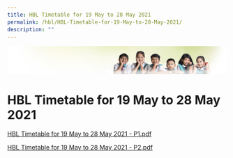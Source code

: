 ```yaml
---
title: HBL Timetable for 19 May to 28 May 2021
permalink: /hbl/HBL-Timetable-for-19-May-to-28-May-2021/
description: ""
---
```

![](/images/Banner.jpg)

HBL Timetable for 19 May to 28 May 2021
=======================================

[HBL Timetable for 19 May to 28 May 2021 - P1.pdf](/files/HBL%20Timetable%20%20for%2019%20May%20to%2028%20May%202021%20-%20P1.pdf)

[HBL Timetable for 19 May to 28 May 2021 - P2.pdf](/files/HBL%20Timetable%20%20for%2019%20May%20to%2028%20May%202021%20-%20P2.pdf)